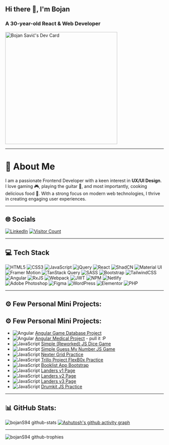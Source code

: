 ## Hi there 👋, I'm Bojan

### A 30-year-old React & Web Developer
<a href="https://app.daily.dev/bojans"><img src="https://api.daily.dev/devcards/v2/snNteHi51r7txAzKSZ7vm.png?r=y3y&type=default" width="356" alt="Bojan Savić's Dev Card"/></a>

---

# 💫 About Me
I am a passionate Frontend Developer with a keen interest in **UX/UI Design**. I love gaming 🎮, playing the guitar 🎸, and most importantly, cooking delicious food 🍲. With a strong focus on modern web technologies, I thrive in creating engaging user experiences.

---

## 🌐 Socials
[![LinkedIn](https://img.shields.io/badge/LinkedIn-%230077B5.svg?logo=linkedin&logoColor=white)](https://linkedin.com/in/bojan-savić-2687a519b) [![Visitor Count](https://visitcount.itsvg.in/api?id=bojanS94&icon=5&color=0)](https://visitcount.itsvg.in)

---

## 💻 Tech Stack
![HTML5](https://img.shields.io/badge/html5-%23E34F26.svg?style=for-the-badge&logo=html5&logoColor=white)
![CSS3](https://img.shields.io/badge/css3-%231572B6.svg?style=for-the-badge&logo=css3&logoColor=white)
![JavaScript](https://img.shields.io/badge/javascript-%23323330.svg?style=for-the-badge&logo=javascript&logoColor=%23F7DF1E)
![jQuery](https://img.shields.io/badge/jquery-%230769AD.svg?style=for-the-badge&logo=jquery&logoColor=white)
![React](https://img.shields.io/badge/react-%2320232a.svg?style=for-the-badge&logo=react&logoColor=%2361DAFB)
![ShadCN](https://img.shields.io/badge/shadcn-%2361DAFB.svg?style=for-the-badge&logo=react&logoColor=white)
![Material UI](https://img.shields.io/badge/material--ui-%230081CB.svg?style=for-the-badge&logo=mui&logoColor=white)
![Framer Motion](https://img.shields.io/badge/framer--motion-%23000000.svg?style=for-the-badge&logo=framer&logoColor=white)
![TanStack Query](https://img.shields.io/badge/tanstack--query-%23FF4154.svg?style=for-the-badge&logo=react-query&logoColor=white)
![SASS](https://img.shields.io/badge/SASS-hotpink.svg?style=for-the-badge&logo=SASS&logoColor=white)
![Bootstrap](https://img.shields.io/badge/bootstrap-%23563D7C.svg?style=for-the-badge&logo=bootstrap&logoColor=white)
![TailwindCSS](https://img.shields.io/badge/tailwindcss-%2338B2AC.svg?style=for-the-badge&logo=tailwind-css&logoColor=white)
![Angular](https://img.shields.io/badge/angular-%23DD0031.svg?style=for-the-badge&logo=angular&logoColor=white)
![RxJS](https://img.shields.io/badge/rxjs-%23B7178C.svg?style=for-the-badge&logo=reactivex&logoColor=white)
![Webpack](https://img.shields.io/badge/webpack-%238DD6F9.svg?style=for-the-badge&logo=webpack&logoColor=black)
![JWT](https://img.shields.io/badge/JWT-black?style=for-the-badge&logo=JSON%20web%20tokens)
![NPM](https://img.shields.io/badge/NPM-%23000000.svg?style=for-the-badge&logo=npm&logoColor=white)
![Netlify](https://img.shields.io/badge/netlify-%23000000.svg?style=for-the-badge&logo=netlify&logoColor=#00C7B7)
![Adobe Photoshop](https://img.shields.io/badge/adobephotoshop-%2331A8FF.svg?style=for-the-badge&logo=adobephotoshop&logoColor=white)
![Figma](https://img.shields.io/badge/figma-%23F24E1E.svg?style=for-the-badge&logo=figma&logoColor=white)
![WordPress](https://img.shields.io/badge/wordpress-%23117AC9.svg?style=for-the-badge&logo=wordpress&logoColor=white)
![Elementor](https://img.shields.io/badge/elementor-%23d71a60.svg?style=for-the-badge&logo=elementor&logoColor=white)
![PHP](https://img.shields.io/badge/php-%23777BB4.svg?style=for-the-badge&logo=php&logoColor=white)

---

## ⚙ Few Personal Mini Projects:
## ⚙ Few Personal Mini Projects:
- ![Angular](https://img.shields.io/badge/angular-%23DD0031.svg?style=for-the-badge&logo=angular&logoColor=white) [Angular Game Database Project](https://github.com/bojanS94/Angular-game-database)
- ![Angular](https://img.shields.io/badge/angular-%23DD0031.svg?style=for-the-badge&logo=angular&logoColor=white) [Angular Medical Project](https://github.com/bojanS94/medical-record) - pull it :P
- ![JavaScript](https://img.shields.io/badge/javascript-%23323330.svg?style=for-the-badge&logo=javascript&logoColor=%23F7DF1E) [Simple (Reworked) JS Dice Game](https://dice-game-udemy.netlify.app/)
- ![JavaScript](https://img.shields.io/badge/javascript-%23323330.svg?style=for-the-badge&logo=javascript&logoColor=%23F7DF1E) [Simple Guess My Number JS Game](https://numberguess-game.netlify.app/)
- ![JavaScript](https://img.shields.io/badge/javascript-%23323330.svg?style=for-the-badge&logo=javascript&logoColor=%23F7DF1E) [Nexter Grid Practice](https://nexter-grid-scss.netlify.app/)
- ![JavaScript](https://img.shields.io/badge/javascript-%23323330.svg?style=for-the-badge&logo=javascript&logoColor=%23F7DF1E) [Trillo Project FlexB0x Practice](https://bojans94.github.io/FlexB0x/)
- ![JavaScript](https://img.shields.io/badge/javascript-%23323330.svg?style=for-the-badge&logo=javascript&logoColor=%23F7DF1E) [Booklist App Bootstrap](https://booklist-app-js.netlify.app/)
- ![JavaScript](https://img.shields.io/badge/javascript-%23323330.svg?style=for-the-badge&logo=javascript&logoColor=%23F7DF1E) [Landers v1 Page](https://landersv1.netlify.app/)
- ![JavaScript](https://img.shields.io/badge/javascript-%23323330.svg?style=for-the-badge&logo=javascript&logoColor=%23F7DF1E) [Landers v2 Page](https://landersv2.netlify.app/)
- ![JavaScript](https://img.shields.io/badge/javascript-%23323330.svg?style=for-the-badge&logo=javascript&logoColor=%23F7DF1E) [Landers v3 Page](https://landersv3.netlify.app/)
- ![JavaScript](https://img.shields.io/badge/javascript-%23323330.svg?style=for-the-badge&logo=javascript&logoColor=%23F7DF1E) [Drumkit JS Practice](https://drums-kit-js.netlify.app/)

---

## 📊 GitHub Stats:
![bojanS94 github-stats](https://stats.dooboo.io/api/github-stats-advanced?login=bojanS94)
[![Ashutosh's github activity graph](https://github-readme-activity-graph.vercel.app/graph?username=bojanS94&theme=vue)](https://github.com/bojanS94/github-readme-activity-graph)

---

![bojanS94 github-trophies](https://stats.dooboo.io/api/github-trophies?login=bojanS94)
